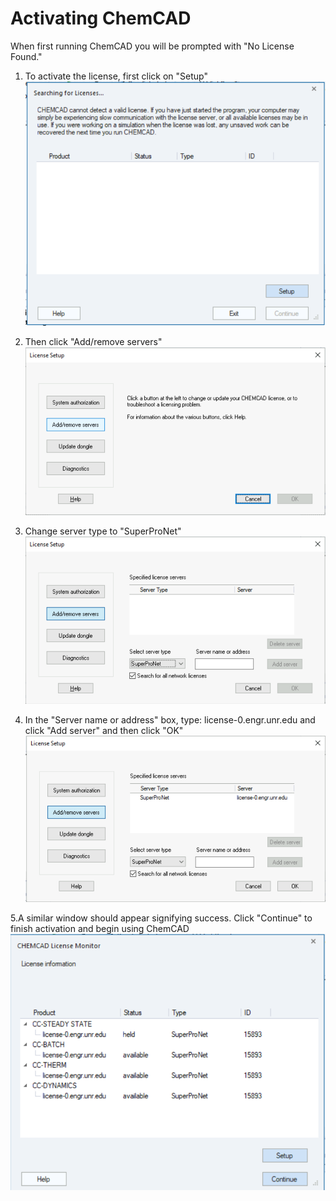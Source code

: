 # Activating ChemCAD

When first running ChemCAD you will be prompted with "No License Found."

1. To activate the license, first click on "Setup"
![Step 1](/guides/remote/images/chemcad-1.png)

2. Then click "Add/remove servers"
![Step 2](/guides/remote/images/chemcad-2.png)

3. Change server type to "SuperProNet"
![Step 3](/guides/remote/images/chemcad-3.png)

4. In the "Server name or address" box, type: license-0.engr.unr.edu and click "Add server" and then click "OK"
![Step 4](/guides/remote/images/chemcad-4.png)

5.A similar window should appear signifying success. Click "Continue" to finish activation and begin using ChemCAD
![Step 5](/guides/remote/images/chemcad-5.png)
